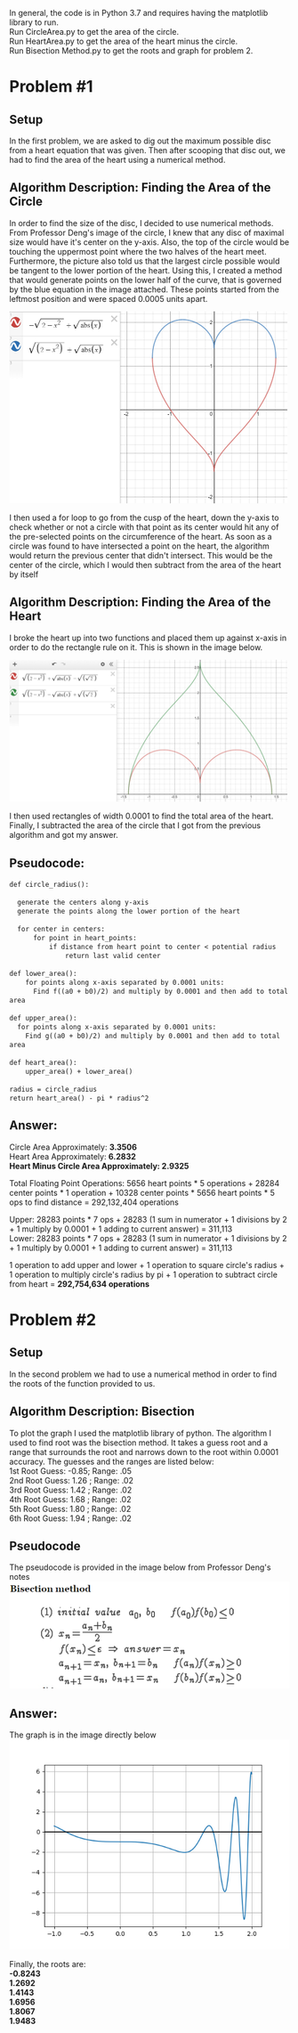 In general, the code is in Python 3.7 and requires having the matplotlib library to run. <br/>
Run CircleArea.py to get the area of the circle. <br/>
Run HeartArea.py to get the area of the heart minus the circle. <br/>
Run Bisection Method.py to get the roots and graph for problem 2. <br/>

# Problem #1

## Setup
In the first problem, we are asked to dig out the maximum possible disc from a heart equation that was given. Then after scooping that disc out, we had to find the area of the heart using a numerical method. 

## Algorithm Description: Finding the Area of the Circle
In order to find the size of the disc, I decided to use numerical methods. From Professor Deng's image of the circle, I knew that any disc of maximal size would have it's center on the y-axis. Also, the top of the circle would be touching the uppermost point where the two halves of the heart meet. Furthermore, the picture also told us that the largest circle possible would be tangent to the lower portion of the heart. Using this, I created a method that would generate points on the lower half of the curve, that is governed by the blue equation in the image attached. These points started from the leftmost position and were spaced 0.0005 units apart.

<img src="Heart.PNG" width=500>

I then used a for loop to go from the cusp of the heart, down the y-axis to check whether or not a circle with that point as its center would hit any of the pre-selected points on the circumference of the heart. As soon as a circle was found to have intersected a point on the heart, the algorithm would return the previous center that didn't intersect. This would be the center of the circle, which I would then subtract from the area of the heart by itself

## Algorithm Description: Finding the Area of the Heart
I broke the heart up into two functions and placed them up against x-axis in order to do the rectangle rule on it. This is shown in the image below.

<img src="heart_cut.PNG" width=500>

I then used rectangles of width 0.0001 to find the total area of the heart. Finally, I subtracted the area of the circle that I got from the previous algorithm and got my answer.

## Pseudocode:
    def circle_radius():
  
      generate the centers along y-axis
      generate the points along the lower portion of the heart
       
      for center in centers:
          for point in heart_points:
              if distance from heart point to center < potential radius
                  return last valid center

    def lower_area():
        for points along x-axis separated by 0.0001 units:
          Find f((a0 + b0)/2) and multiply by 0.0001 and then add to total area

    def upper_area():
      for points along x-axis separated by 0.0001 units:
        Find g((a0 + b0)/2) and multiply by 0.0001 and then add to total area

    def heart_area():
        upper_area() + lower_area()
    
    radius = circle_radius
    return heart_area() - pi * radius^2
    
## Answer:
Circle Area Approximately: **3.3506**<br/>
Heart Area Approximately: **6.2832**<br/>
**Heart Minus Circle Area Approximately: 2.9325**<br/>
        
Total Floating Point Operations:
5656 heart points * 5 operations +
28284 center points * 1 operation +
10328 center points * 5656 heart points * 5 ops to find distance = 292,132,404 operations <br/>

Upper: 28283 points * 7 ops + 28283 (1 sum in numerator + 1 divisions by 2 + 1 multiply by 0.0001 + 1 adding to current answer) = 311,113 <br/>
Lower: 28283 points * 7 ops + 28283 (1 sum in numerator + 1 divisions by 2 + 1 multiply by 0.0001 + 1 adding to current answer) = 311,113 <br/>

1 operation to add upper and lower + 
1 operation to square circle's radius +
1 operation to multiply circle's radius by pi +
1 operation to subtract circle from heart = **292,754,634 operations** <br/>

# Problem #2

## Setup
In the second problem we had to use a numerical method in order to find the roots of the function provided to us.

## Algorithm Description: Bisection
To plot the graph I used the matplotlib library of python. The algorithm I used to find root was the bisection method. It takes a guess root and a range that surrounds the root and narrows down to the root within 0.0001 accuracy. The guesses and the ranges are listed below: <br/>
1st Root Guess: -0.85; Range: .05 <br/>
2nd Root Guess: 1.26 ; Range: .02 <br/>
3rd Root Guess: 1.42 ; Range: .02 <br/>
4th Root Guess: 1.68 ; Range: .02 <br/>
5th Root Guess: 1.80 ; Range: .02 <br/>
6th Root Guess: 1.94 ; Range: .02 <br/>

## Pseudocode
The pseudocode is provided in the image below from Professor Deng's notes
<img src="bisection.PNG" >

## Answer:
The graph is in the image directly below
<img src="graph.png" >

Finally, the roots are: <br/>
**-0.8243 <br/>
1.2692 <br/>
1.4143 <br/>
1.6956 <br/>
1.8067 <br/>
1.9483** <br/>

